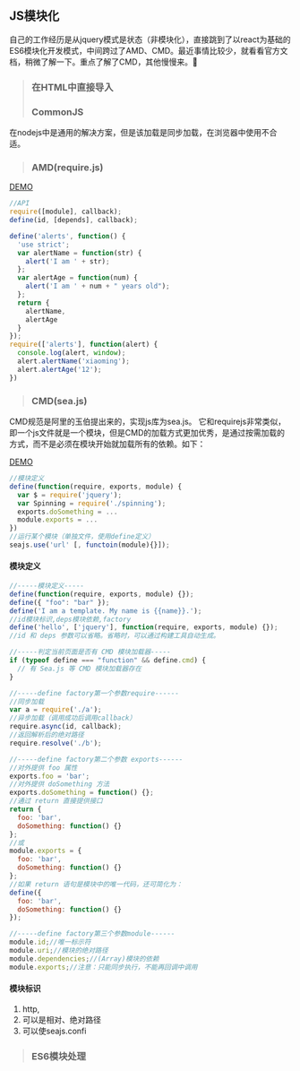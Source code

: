 ## JS模块化
自己的工作经历是从jquery模式是状态（非模块化），直接跳到了以react为基础的ES6模块化开发模式，中间跨过了AMD、CMD。最近事情比较少，就看看官方文档，稍微了解一下。重点了解了CMD，其他慢慢来。:pig:
>### 在HTML中直接导入
>### CommonJS
在nodejs中是通用的解决方案，但是该加载是同步加载，在浏览器中使用不合适。
>### AMD(require.js)
[DEMO](./source/AMD/test.html)
```javascript
//API
require([module], callback);
define(id, [depends], callback);
```
```javascript
define('alerts', function() {
  'use strict';
  var alertName = function(str) {
    alert('I am ' + str);
  };
  var alertAge = function(num) {
    alert('I am ' + num + " years old");
  };
  return {
    alertName,
    alertAge
  }
});
require(['alerts'], function(alert) {
  console.log(alert, window);
  alert.alertName('xiaoming');
  alert.alertAge('12');
})
```
>### CMD(sea.js)
CMD规范是阿里的玉伯提出来的，实现js库为sea.js。 它和requirejs非常类似，即一个js文件就是一个模块，但是CMD的加载方式更加优秀，是通过按需加载的方式，而不是必须在模块开始就加载所有的依赖。如下：

[DEMO](./source/CMD/my-exp/index.html)
```javascript
//模块定义
define(function(require, exports, module) {
  var $ = require('jquery');
  var Spinning = require('./spinning');
  exports.doSomething = ...
  module.exports = ...
})
//运行某个模块（单独文件，使用define定义）
seajs.use('url' [, functoin(module){}]);
```
#### 模块定义
```javascript
//-----模块定义-----
define(function(require, exports, module) {});
define({ "foo": "bar" });
define('I am a template. My name is {{name}}.');
//id模块标识,deps模块依赖,factory
define('hello', ['jquery'], function(require, exports, module) {});
//id 和 deps 参数可以省略。省略时，可以通过构建工具自动生成。

//-----判定当前页面是否有 CMD 模块加载器-----
if (typeof define === "function" && define.cmd) {
  // 有 Sea.js 等 CMD 模块加载器存在
}

//-----define factory第一个参数require------
//同步加载
var a = require('./a');
//异步加载（调用成功后调用callback）
require.async(id, callback);
//返回解析后的绝对路径
require.resolve('./b');

//-----define factory第二个参数 exports------
//对外提供 foo 属性
exports.foo = 'bar';
//对外提供 doSomething 方法
exports.doSomething = function() {};
//通过 return 直接提供接口
return {
  foo: 'bar',
  doSomething: function() {}
};
//或
module.exports = {
  foo: 'bar',
  doSomething: function() {}
};
//如果 return 语句是模块中的唯一代码，还可简化为：
define({
  foo: 'bar',
  doSomething: function() {}
});

//-----define factory第三个参数module------
module.id;//唯一标示符
module.uri;//模块的绝对路径
module.dependencies;//(Array)模块的依赖
module.exports;//注意：只能同步执行，不能再回调中调用
```
#### 模块标识
1. http,
1. 可以是相对、绝对路径
1. 可以使seajs.confi
>### ES6模块处理